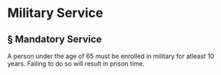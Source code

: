 # Military Service

## § Mandatory Service

A person under the age of 65 must be enrolled in military for atleast 10 years. Failing to do so will result in prison time.